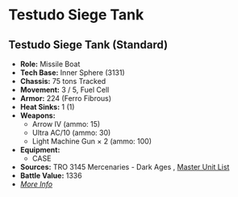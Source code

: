 # Testudo Siege Tank 

## Testudo Siege Tank (Standard) 

- **Role:** Missile Boat 
- **Tech Base:** Inner Sphere (3131) 
- **Chassis:** 75 tons Tracked 
- **Movement:** 3 / 5, Fuel Cell 
- **Armor:** 224 (Ferro Fibrous) 
- **Heat Sinks:** 1 (1) 
- **Weapons:** 
  - Arrow IV (ammo: 15) 
  - Ultra AC/10 (ammo: 30) 
  - Light Machine Gun × 2 (ammo: 100) 
- **Equipment:** 
  - CASE 
- **Sources:** TRO 3145 Mercenaries - Dark Ages , [Master Unit List](http://masterunitlist.info/Unit/Details/6544) 
- **Battle Value:** 1336 
- [*More Info*](testudo_siege_tank/testudo_siege_tank_standard.md) 


